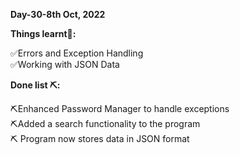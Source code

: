 ﻿<strong>Day-30-8th Oct, 2022</strong></p>
<p><strong>Things learnt📝:</strong></p>
<p>✅Errors and Exception Handling<br>
✅Working with JSON Data</p>
<p><strong>Done list ⛏️:</strong></p>
<p>⛏️Enhanced Password Manager to handle exceptions<br>
⛏️Added a search functionality to the program<br>
⛏️ Program now stores data in JSON format</p>
</div>
</body>

</html>
